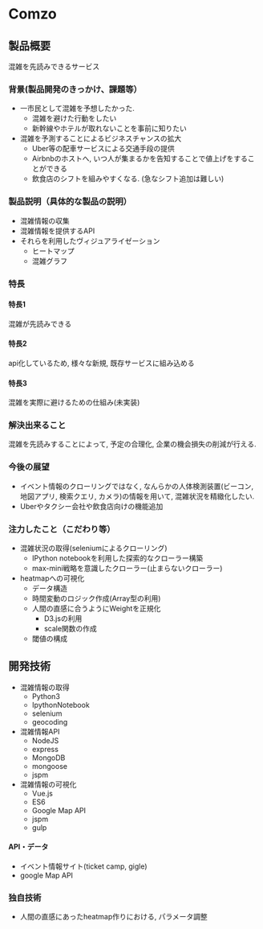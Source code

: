 # Comzo

## 製品概要
混雑を先読みできるサービス
### 背景(製品開発のきっかけ、課題等）
  * 一市民として混雑を予想したかった.
    - 混雑を避けた行動をしたい
    - 新幹線やホテルが取れないことを事前に知りたい
  * 混雑を予測することによるビジネスチャンスの拡大
    - Uber等の配車サービスによる交通手段の提供
    - Airbnbのホストへ, いつ人が集まるかを告知することで値上げをすることができる
    - 飲食店のシフトを組みやすくなる. (急なシフト追加は難しい)

### 製品説明（具体的な製品の説明）
  * 混雑情報の収集
  * 混雑情報を提供するAPI
  * それらを利用したヴィジュアライゼーション
    - ヒートマップ
    - 混雑グラフ

### 特長
#### 特長1
混雑が先読みできる
#### 特長2
api化しているため, 様々な新規, 既存サービスに組み込める
#### 特長3
混雑を実際に避けるための仕組み(未実装)

### 解決出来ること
混雑を先読みすることによって, 予定の合理化, 企業の機会損失の削減が行える.
### 今後の展望
* イベント情報のクローリングではなく, なんらかの人体検測装置(ビーコン, 地図アプリ, 検索クエリ, カメラ)の情報を用いて, 混雑状況を精緻化したい.
* Uberやタクシー会社や飲食店向けの機能追加
### 注力したこと（こだわり等）
* 混雑状況の取得(seleniumによるクローリング)
  - IPython notebookを利用した探索的なクローラー構築
  - max-mini戦略を意識したクローラー(止まらないクローラー)
* heatmapへの可視化
  - データ構造
  - 時間変動のロジック作成(Array型の利用)
  - 人間の直感に合うようにWeightを正規化
    + D3.jsの利用
    + scale関数の作成
  - 閾値の構成

## 開発技術
* 混雑情報の取得
  - Python3
  - IpythonNotebook
  - selenium
  - geocoding
* 混雑情報API
  - NodeJS
  - express
  - MongoDB
  - mongoose
  - jspm
* 混雑情報の可視化
  - Vue.js
  - ES6
  - Google Map API
  - jspm
  - gulp

#### API・データ
* イベント情報サイト(ticket camp, gigle)
* google Map API

### 独自技術
* 人間の直感にあったheatmap作りにおける, パラメータ調整
